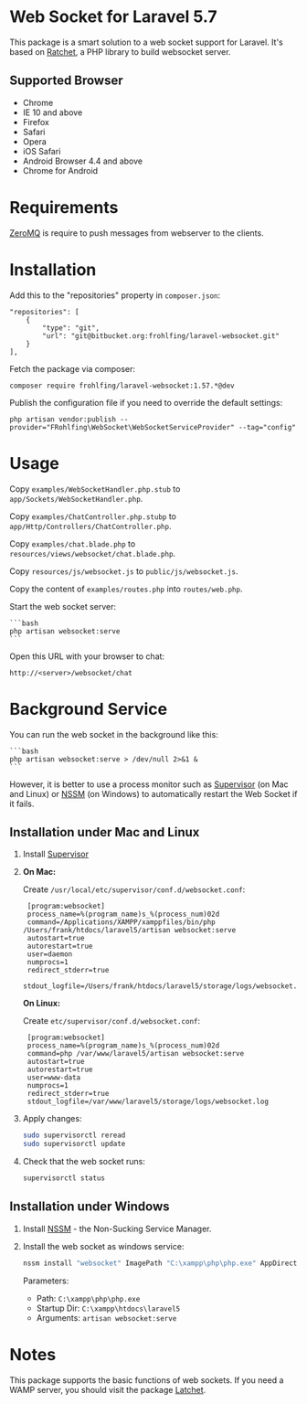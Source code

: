 # Web Socket for Laravel 5.7

This package is a smart solution to a web socket support for Laravel. It's based on [Ratchet](http://socketo.me/), a 
PHP library to build websocket server. 

## Supported Browser
- Chrome
- IE 10 and above
- Firefox
- Safari
- Opera
- iOS Safari
- Android Browser 4.4 and above
- Chrome for Android

# Requirements

[ZeroMQ](http://zeromq.org/bindings:php) is require to push messages from webserver to the clients.

# Installation
    
Add this to the "repositories" property in `composer.json`:

    "repositories": [
        {
            "type": "git",
            "url": "git@bitbucket.org:frohlfing/laravel-websocket.git"
        }
    ],

Fetch the package via composer:

    composer require frohlfing/laravel-websocket:1.57.*@dev

Publish the configuration file if you need to override the default settings:

    php artisan vendor:publish --provider="FRohlfing\WebSocket\WebSocketServiceProvider" --tag="config"
  
# Usage

Copy `examples/WebSocketHandler.php.stub` to `app/Sockets/WebSocketHandler.php`.

Copy `examples/ChatController.php.stubp` to `app/Http/Controllers/ChatController.php`.

Copy `examples/chat.blade.php` to `resources/views/websocket/chat.blade.php`.

Copy `resources/js/websocket.js` to `public/js/websocket.js`.

Copy the content of `examples/routes.php` into `routes/web.php`.
    
Start the web socket server:

    ```bash
    php artisan websocket:serve
    ```
        
Open this URL with your browser to chat:

    http://<server>/websocket/chat

# Background Service

You can run the web socket in the background like this:

    ```bash
    php artisan websocket:serve > /dev/null 2>&1 &
    ```

However, it is better to use a process monitor such as [Supervisor](http://supervisord.org/) (on Mac and Linux) 
or [NSSM](http://nssm.cc) (on Windows) to automatically restart the Web Socket if it fails.

## Installation under Mac and Linux

1) Install [Supervisor](http://supervisord.org/)
2) **On Mac:**
     
    Create `/usr/local/etc/supervisor/conf.d/websocket.conf`:
    
        [program:websocket]
        process_name=%(program_name)s_%(process_num)02d
        command=/Applications/XAMPP/xamppfiles/bin/php /Users/frank/htdocs/laravel5/artisan websocket:serve
        autostart=true
        autorestart=true
        user=daemon
        numprocs=1
        redirect_stderr=true
        stdout_logfile=/Users/frank/htdocs/laravel5/storage/logs/websocket.log  
 
    **On Linux:**
    
    Create `etc/supervisor/conf.d/websocket.conf`:
    
        [program:websocket]
        process_name=%(program_name)s_%(process_num)02d
        command=php /var/www/laravel5/artisan websocket:serve
        autostart=true
        autorestart=true
        user=www-data
        numprocs=1
        redirect_stderr=true
        stdout_logfile=/var/www/laravel5/storage/logs/websocket.log
         
 3) Apply changes:
    
    ```bash
    sudo supervisorctl reread
    sudo supervisorctl update
    ```
		
4) Check that the web socket runs:
	
	```bash
    supervisorctl status
    ```

## Installation under Windows

1) Install [NSSM](http://nssm.cc) - the Non-Sucking Service Manager.
2) Install the web socket as windows service:

    ```bash
    nssm install "websocket" ImagePath "C:\xampp\php\php.exe" AppDirectory "C:\xampp\htdocs\laravel5" DisplayName "Web Socket Server" Description "Web Socket Server for Laravel"
    ```
    
    Parameters:    
    - Path:        `C:\xampp\php\php.exe`
    - Startup Dir: `C:\xampp\htdocs\laravel5`
    - Arguments:   `artisan websocket:serve`

# Notes

This package supports the basic functions of web sockets. If you need a WAMP server, you should visit the package 
[Latchet](https://github.com/sidneywidmer/Latchet).